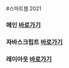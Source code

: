 #스마트웹 2021

### 메인 <a href="https://noonsss.github.io/dothome21/">바로가기</a>

### 자바스크립트 <a href="https://noonsss.github.io/dothome21/javascript/javascript100.html">바로가기</a>

### 레이아웃 <a href="https://noonsss.github.io/dothome21/layout/index.html">바로가기</a>
